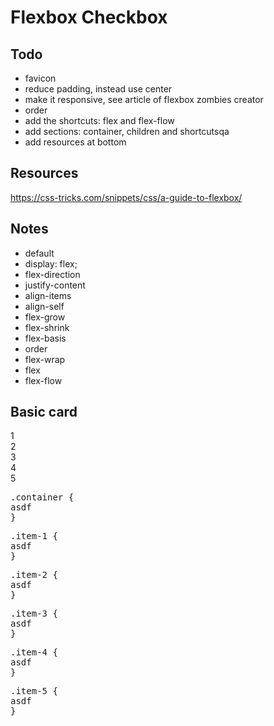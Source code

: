 # Flexbox Checkbox

## Todo

- favicon
- reduce padding, instead use center
- make it responsive, see article of flexbox zombies creator
- order
- add the shortcuts: flex and flex-flow
- add sections: container, children and shortcutsqa
- add resources at bottom

## Resources
https://css-tricks.com/snippets/css/a-guide-to-flexbox/

## Notes
- default
- display: flex;
- flex-direction
- justify-content
- align-items
- align-self
- flex-grow
- flex-shrink
- flex-basis
- order
- flex-wrap
- flex
- flex-flow

## Basic card

<div class="card">
  <div class="container">
    <div class="item-1 item">
      1
    </div>
    <div class="item-2 item">
      2
    </div>
    <div class="item-3 item">
      3
    </div>
    <div class="item-4 item">
      4
    </div>
    <div class="item-5 item">
      5
    </div>
  </div>

  <div class="code">
<pre class="code-section">
<span  class="container-bg bg">.container</span> {
asdf
}
</pre>
<pre class="code-section">
<span  class="item-1-bg bg">.item-1</span> {
asdf
}
</pre>
<pre class="code-section">
<span  class="item-2-bg bg">.item-2</span> {
asdf
}
</pre>
<pre class="code-section">
<span  class="item-3-bg bg">.item-3</span> {
asdf
}
</pre>
<pre class="code-section">
<span  class="item-4-bg bg">.item-4</span> {
asdf
}
</pre>
<pre class="code-section">
<span  class="item-5-bg bg">.item-5</span> {
asdf
}
</pre>
  </div>
</div> <!-- card end -->
